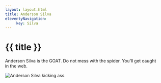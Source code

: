 ```yaml
---
layout: layout.html
title: Anderson Silva
eleventyNavigation:
     key: Silva
---
```


# {{ title }}

Anderson Silva is the GOAT. Do not mess with the spider. You'll get caught in the web.

![Anderson Silva kicking ass](../images/silva.jpg)